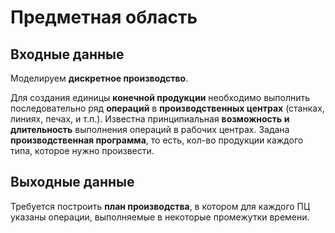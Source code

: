 # Предметная область

## Входные данные

Моделируем **дискретное производство**.

Для создания единицы **конечной продукции** необходимо выполнить последовательно ряд **операций** в **производственных центрах** (станках, линиях, печах, и т.п.). 
Известна принципиальная **возможность и длительность** выполнения операций в рабочих центрах.
Задана **производственная программа**, то есть, кол-во продукции каждого типа, которое нужно произвести.

## Выходные данные

Требуется построить **план производства**, в котором для каждого ПЦ указаны операции, выполняемые в некоторые промежутки времени.

